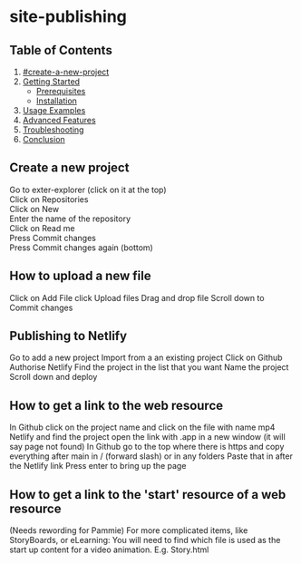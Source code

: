 # site-publishing

## Table of Contents

1. [#create-a-new-project](#create-a-new-project)
2. [Getting Started](#getting-started)
   - [Prerequisites](#prerequisites)
   - [Installation](#installation)
3. [Usage Examples](#usage-examples)
4. [Advanced Features](#advanced-features)
5. [Troubleshooting](#troubleshooting)
6. [Conclusion](#conclusion)

## Create a new project
Go to exter-explorer (click on it at the top)   
Click on Repositories  
Click on New  
Enter the name of the repository   
Click on Read me  
Press Commit changes  
Press Commit changes again (bottom)  

## How to upload a new file 
Click on Add File 
click Upload files
Drag and drop file
Scroll down to Commit changes 

## Publishing to Netlify
Go to add a new project
Import from a an existing project
Click on Github
Authorise Netlify
Find the project in the list that you want
Name the project
Scroll down and deploy

## How to get a link to the web resource 
In Github click on the project name and click on the file with name mp4
Netlify and find the project
open the link with .app in a new window (it will say page not found)
In Github go to the top where there is https and copy everything after main in / (forward slash) or in any folders
Paste that in after the Netlify link 
Press enter to bring up the page

## How to get a link to the 'start' resource of a web resource
(Needs rewording for Pammie)
For more complicated items, like StoryBoards, or eLearning:
You will need to find which file is used as the start up content for a video animation.
E.g. Story.html

